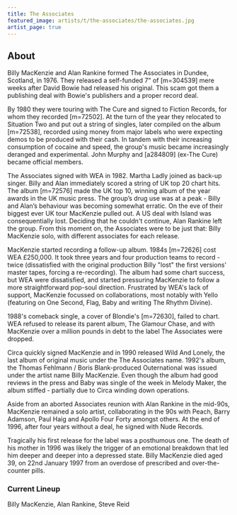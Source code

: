 ```yaml
---
title: The Associates
featured_image: artists/t/the-associates/the-associates.jpg
artist_page: true
---
```

## About

Billy MacKenzie and Alan Rankine formed The Associates in Dundee, Scotland, in 1976. They released a self-funded 7" of [m=304539] mere weeks after David Bowie had released his original. This scam got them a publishing deal with Bowie's publishers and a proper record deal.  

By 1980 they were touring with The Cure and signed to Fiction Records, for whom they recorded [m=72502]. At the turn of the year they relocated to Situation Two and put out a string of singles, later compiled on the album [m=72538], recorded using money from major labels who were expecting demos to be produced with their cash. In tandem with their increasing consumption of cocaine and speed, the group's music became increasingly deranged and experimental. John Murphy and [a284809] (ex-The Cure) became official members. 

The Associates signed with WEA in 1982. Martha Ladly joined as back-up singer. Billy and Alan immediately scored a string of UK top 20 chart hits. The album [m=72576] made the UK top 10, winning album of the year awards in the UK music press. The group’s drug use was at a peak - Billy and Alan’s behaviour was becoming somewhat erratic. On the eve of their biggest ever UK tour MacKenzie pulled out. A US deal with Island was consequentially lost. Deciding that he couldn't continue, Alan Rankine left the group. From this moment on, the Associates were to be just that: Billy MacKenzie solo, with different associates for each release.

MacKenzie started recording a follow-up album. 1984s [m=72626] cost WEA £250,000. It took three years and four production teams to record - twice (dissatisfied with the original production Billy "lost" the first versions' master tapes, forcing a re-recording). The album had some chart success, but WEA were dissatisfied, and started pressuring MacKenzie to follow a more straightforward pop-soul direction. Frustrated by WEA's lack of support, MacKenzie focussed on collaborations, most notably with Yello (featuring on One Second, Flag, Baby and writing The Rhythm Divine). 

1988's comeback single, a cover of Blondie's [m=72630], failed to chart. WEA refused to release its parent album, The Glamour Chase, and with MacKenzie over a million pounds in debt to the label The Associates were dropped. 

Circa quickly signed MacKenzie and in 1990 released Wild And Lonely, the last album of original music under the The Associates name. 1992's album, the Thomas Fehlmann / Boris Blank-produced Outernational was issued under the artist name Billy MacKenzie. Even though the album had good reviews in the press and Baby was single of the week in Melody Maker, the album stiffed - partially due to Circa winding down operations. 

Aside from an aborted Associates reunion with Alan Rankine in the mid-90s, MacKenzie remained a solo artist, collaborating in the 90s with Peach, Barry Adamson, Paul Haig and Apollo Four Forty amongst others. At the end of 1996, after four years without a deal, he signed with Nude Records.

Tragically his first release for the label was a posthumous one. The death of his mother in 1996 was likely the trigger of an emotional breakdown that led him deeper and deeper into a depressed state. Billy MacKenzie died aged 39, on 22nd January 1997 from an overdose of prescribed and over-the-counter pills.


### Current Lineup

Billy MacKenzie, Alan Rankine, Steve Reid

